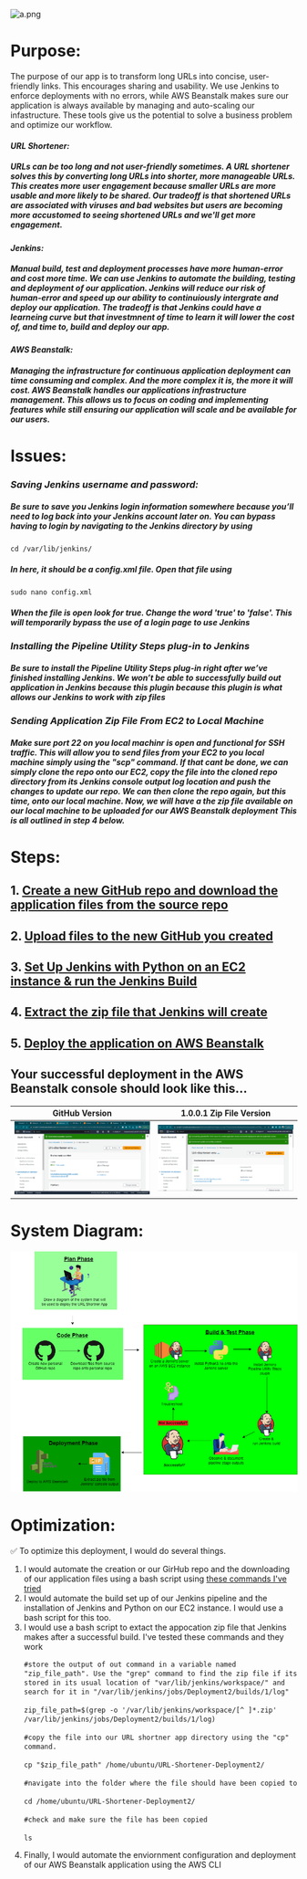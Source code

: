 ![a.png](https://github-assets-first-deployment.s3.amazonaws.com/1.1/urlshortener.PNG)

# Purpose:

The purpose of our app is to transform long URLs into concise, user-friendly links. This encourages sharing and usability. We use Jenkins to enforce deployments with no errors, while AWS Beanstalk makes sure our application is always available by managing and auto-scaling our infastructure. These tools give us the potential to solve a business problem and optimize our workflow.

  #### *URL Shortener:*
  ##### URLs can be too long and not user-friendly sometimes. A URL shortener solves this by converting long URLs into shorter, more manageable URLs. This creates more user engagement because smaller URLs are more usable and more likely to be shared. Our tradeoff is that shortened URLs are associated with viruses and bad websites but users are becoming more accustomed to seeing shortened URLs and we'll get more engagement.

  #### *Jenkins:*
  ##### Manual build, test and deployment processes have more human-error and cost more time. We can use Jenkins to automate the building, testing and deployment of our application. Jenkins will reduce our risk of human-error and speed up our ability to continuiously intergrate and deploy our application. The tradeoff is that Jenkins could have a learneing curve but that investmnent of time to learn it will lower the cost of, and time to, build and deploy our app.

  #### *AWS Beanstalk:*
  ##### Managing the infrastructure for continuous application deployment can time consuming and complex. And the more complex it is, the more it will cost. AWS Beanstalk handles our applications infrastructure management. This allows us to focus on coding and implementing features while still ensuring our application will scale and be available for our users.

# Issues:
### *Saving Jenkins username and password:*

##### Be sure to save you Jenkins login information somewhere because you’ll need to log back into your Jenkins account later on. You can bypass having to login by navigating to the  Jenkins directory by using 
````
cd /var/lib/jenkins/
````

##### In here, it should be a config.xml file. Open that file using 
````
sudo nano config.xml
````

##### When the file is open look for *<useSecurity>true</useSecurity>*. Change the word 'true' to 'false'. This will temporarily bypass the use of a login page to use Jenkins

### *Installing the Pipeline Utility Steps plug-in to Jenkins*

##### Be sure to install the Pipeline Utility Steps plug-in right after we’ve finished installing Jenkins. We won’t be able to successfully build out application in Jenkins because this plugin because this plugin is what allows our Jenkins to work with zip files

### *Sending Application Zip File From EC2 to Local Machine*

##### Make sure port 22 on you local machinr is open and functional for SSH traffic. This will allow you to send files from your EC2 to you local machine simply using the "scp" command. If that cant be done, we can simply clone the repo onto our EC2, copy the file into the cloned repo directory from its Jenkins console output log location and push the changes to update our repo. We can then clone the repo again, but this time, onto our local machine. Now, we will have a the zip file available on our local machine to be uploaded for our AWS Beanstalk deployment This is all outlined in step 4 below.

# Steps:
## 1. [Create a new GitHub repo and download the application files from the source repo](https://github.com/djtoler/URL-Shortener-Deployment2/blob/main/Deployment2DownloadUploadFiles.md)
## 2. [Upload files to the new GitHub you created](https://github.com/djtoler/URL-Shortener-Deployment2/blob/main/UploadFilesToGitHub.md)
## 3. [Set Up Jenkins with Python on an EC2 instance & run the Jenkins Build](https://github.com/djtoler/URL-Shortener-Deployment2/blob/main/Deployment2JenkinsMarkdown.md)
## 4. [Extract the zip file that Jenkins will create](https://github.com/djtoler/URL-Shortener-Deployment2/blob/main/ExtractZipFromJenkins.md)
## 5. [Deploy the application on AWS Beanstalk](https://scribehow.com/shared/How_to_Create_and_Deploy_a_Python_URL_Shortener_on_AWS_Elastic_Beanstalk__MS9pB8lfRaGFiKAq2FU-cw) 

## Your successful deployment in the AWS Beanstalk console should look like this...
| GitHub Version                      | 1.0.0.1 Zip File Version                               |
| ----------------------------------- | ----------------------------------- |
| ![aaaaaa.png](https://github.com/djtoler/URL-Shortener-Deployment2/blob/main/Success%20Screenshots/BeanstalkSuccessHealthOk.PNG) | ![aaaaaa.png](https://github.com/djtoler/URL-Shortener-Deployment2/blob/main/Success%20Screenshots/BeanstalkSuccessHealthOk1.0.0.1.PNG) |

# System Diagram:
![a.png](https://github.com/djtoler/URL-Shortener-Deployment2/blob/main/Deployment2Diagram2.drawio.png)

# Optimization:
<aside>
✅ To optimize this deployment, I would do several things. 

1. I would automate the creation or our GirHub repo and the downloading of our application files using a bash script using [these commands I've tried](https://github.com/djtoler/firstDeploymentAutomated)
2. I would automate the build set up of our Jenkins pipeline and the installation of Jenkins and Python on our EC2 instance. I would use a bash script for this too.
3. I would use a bash script to extact the appocation zip file that Jenkins makes after a successful build. I've tested these commands and they work
   ````
   #store the output of out command in a variable named "zip_file_path". Use the "grep" command to find the zip file if its stored in its usual location of "var/lib/jenkins/workspace/" and search for it in "/var/lib/jenkins/jobs/Deployment2/builds/1/log"
   
   zip_file_path=$(grep -o '/var/lib/jenkins/workspace/[^ ]*.zip' /var/lib/jenkins/jobs/Deployment2/builds/1/log)
   
   #copy the file into our URL shortner app directory using the "cp" command.
   
   cp "$zip_file_path" /home/ubuntu/URL-Shortener-Deployment2/
   
   #navigate into the folder where the file should have been copied to
   
   cd /home/ubuntu/URL-Shortener-Deployment2/
   
   #check and make sure the file has been copied
   
   ls
   ````
4. Finally, I would automate the enviornment configuration and deployment of our AWS Beanstalk application using the AWS CLI

</aside>

